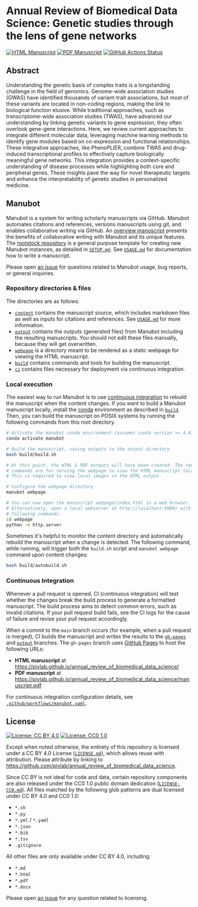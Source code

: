# Annual Review of Biomedical Data Science: Genetic studies through the lens of gene networks

<!-- usage note: edit the H1 title above to personalize the manuscript -->

[![HTML Manuscript](https://img.shields.io/badge/manuscript-HTML-blue.svg)](https://pivlab.github.io/annual_review_of_biomedical_data_science/)
[![PDF Manuscript](https://img.shields.io/badge/manuscript-PDF-blue.svg)](https://pivlab.github.io/annual_review_of_biomedical_data_science/manuscript.pdf)
[![GitHub Actions Status](https://github.com/pivlab/annual_review_of_biomedical_data_science/workflows/Manubot/badge.svg)](https://github.com/pivlab/annual_review_of_biomedical_data_science/actions)

## Abstract

Understanding the genetic basis of complex traits is a longstanding challenge in the field of genomics. Genome-wide association studies (GWAS) have identified thousands of variant-trait associations, but most of these variants are located in non-coding regions, making the link to biological function elusive. While traditional approaches, such as transcriptome-wide association studies (TWAS), have advanced our understanding by linking genetic variants to gene expression, they often overlook gene-gene interactions. Here, we review current approaches to integrate different molecular data, leveraging machine learning methods to identify gene modules based on co-expression and functional relationships. These integrative approaches, like PhenoPLIER, combine TWAS and drug-induced transcriptional profiles to effectively capture biologically meaningful gene networks. This integration provides a context-specific understanding of disease processes while highlighting both core and peripheral genes. These insights pave the way for novel therapeutic targets and enhance the interpretability of genetic studies in personalized medicine.

## Manubot

<!-- usage note: do not edit this section -->

Manubot is a system for writing scholarly manuscripts via GitHub.
Manubot automates citations and references, versions manuscripts using git, and enables collaborative writing via GitHub.
An [overview manuscript](https://greenelab.github.io/meta-review/ "Open collaborative writing with Manubot") presents the benefits of collaborative writing with Manubot and its unique features.
The [rootstock repository](https://git.io/fhQH1) is a general purpose template for creating new Manubot instances, as detailed in [`SETUP.md`](SETUP.md).
See [`USAGE.md`](USAGE.md) for documentation how to write a manuscript.

Please open [an issue](https://git.io/fhQHM) for questions related to Manubot usage, bug reports, or general inquiries.

### Repository directories & files

The directories are as follows:

+ [`content`](content) contains the manuscript source, which includes markdown files as well as inputs for citations and references.
  See [`USAGE.md`](USAGE.md) for more information.
+ [`output`](output) contains the outputs (generated files) from Manubot including the resulting manuscripts.
  You should not edit these files manually, because they will get overwritten.
+ [`webpage`](webpage) is a directory meant to be rendered as a static webpage for viewing the HTML manuscript.
+ [`build`](build) contains commands and tools for building the manuscript.
+ [`ci`](ci) contains files necessary for deployment via continuous integration.

### Local execution

The easiest way to run Manubot is to use [continuous integration](#continuous-integration) to rebuild the manuscript when the content changes.
If you want to build a Manubot manuscript locally, install the [conda](https://conda.io) environment as described in [`build`](build).
Then, you can build the manuscript on POSIX systems by running the following commands from this root directory.

```sh
# Activate the manubot conda environment (assumes conda version >= 4.4)
conda activate manubot

# Build the manuscript, saving outputs to the output directory
bash build/build.sh

# At this point, the HTML & PDF outputs will have been created. The remaining
# commands are for serving the webpage to view the HTML manuscript locally.
# This is required to view local images in the HTML output.

# Configure the webpage directory
manubot webpage

# You can now open the manuscript webpage/index.html in a web browser.
# Alternatively, open a local webserver at http://localhost:8000/ with the
# following commands.
cd webpage
python -m http.server
```

Sometimes it's helpful to monitor the content directory and automatically rebuild the manuscript when a change is detected.
The following command, while running, will trigger both the `build.sh` script and `manubot webpage` command upon content changes:

```sh
bash build/autobuild.sh
```

### Continuous Integration

Whenever a pull request is opened, CI (continuous integration) will test whether the changes break the build process to generate a formatted manuscript.
The build process aims to detect common errors, such as invalid citations.
If your pull request build fails, see the CI logs for the cause of failure and revise your pull request accordingly.

When a commit to the `main` branch occurs (for example, when a pull request is merged), CI builds the manuscript and writes the results to the [`gh-pages`](https://github.com/pivlab/annual_review_of_biomedical_data_science/tree/gh-pages) and [`output`](https://github.com/pivlab/annual_review_of_biomedical_data_science/tree/output) branches.
The `gh-pages` branch uses [GitHub Pages](https://pages.github.com/) to host the following URLs:

+ **HTML manuscript** at https://pivlab.github.io/annual_review_of_biomedical_data_science/
+ **PDF manuscript** at https://pivlab.github.io/annual_review_of_biomedical_data_science/manuscript.pdf

For continuous integration configuration details, see [`.github/workflows/manubot.yaml`](.github/workflows/manubot.yaml).

## License

<!--
usage note: edit this section to change the license of your manuscript or source code changes to this repository.
We encourage users to openly license their manuscripts, which is the default as specified below.
-->

[![License: CC BY 4.0](https://img.shields.io/badge/License%20All-CC%20BY%204.0-lightgrey.svg)](http://creativecommons.org/licenses/by/4.0/)
[![License: CC0 1.0](https://img.shields.io/badge/License%20Parts-CC0%201.0-lightgrey.svg)](https://creativecommons.org/publicdomain/zero/1.0/)

Except when noted otherwise, the entirety of this repository is licensed under a CC BY 4.0 License ([`LICENSE.md`](LICENSE.md)), which allows reuse with attribution.
Please attribute by linking to https://github.com/pivlab/annual_review_of_biomedical_data_science.

Since CC BY is not ideal for code and data, certain repository components are also released under the CC0 1.0 public domain dedication ([`LICENSE-CC0.md`](LICENSE-CC0.md)).
All files matched by the following glob patterns are dual licensed under CC BY 4.0 and CC0 1.0:

+ `*.sh`
+ `*.py`
+ `*.yml` / `*.yaml`
+ `*.json`
+ `*.bib`
+ `*.tsv`
+ `.gitignore`

All other files are only available under CC BY 4.0, including:

+ `*.md`
+ `*.html`
+ `*.pdf`
+ `*.docx`

Please open [an issue](https://github.com/pivlab/annual_review_of_biomedical_data_science/issues) for any question related to licensing.
